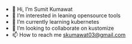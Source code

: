 - 👋 Hi, I’m Sumit Kumawat
- 👀 I’m interested in leaning opensource tools
- 🌱 I’m currently learning kubernetes
- 💞️ I’m looking to collaborate on kustomize
- 📫 How to reach me skumawat03@gmail.com

<!---
skumawat03/skumawat03 is a ✨ special ✨ repository because its `README.md` (this file) appears on your GitHub profile.
You can click the Preview link to take a look at your changes.
--->
